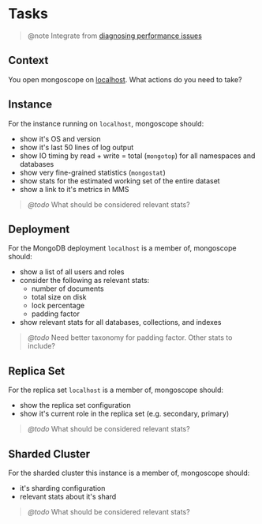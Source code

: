 # Tasks

> @note Integrate from [diagnosing performance issues][diagnosing-performance]

##  Context

You open mongoscope on [localhost](http://localhost:28017).  What actions
do you need to take?

## Instance

For the instance running on `localhost`, mongoscope should:

- show it's OS and version
- show it's last 50 lines of log output
- show IO timing by read + write = total (`mongotop`) for all namespaces and
  databases
- show very fine-grained statistics (`mongostat`)
- show stats for the estimated working set of the entire dataset
- show a link to it's metrics in MMS

> _@todo_ What should be considered relevant stats?

## Deployment

For the MongoDB deployment `localhost` is a member of, mongoscope should:

- show a list of all users and roles
- consider the following as relevant stats:
  - number of documents
  - total size on disk
  - lock percentage
  - padding factor
- show relevant stats for all databases, collections, and indexes

> _@todo_ Need better taxonomy for padding factor.  Other stats to include?

## Replica Set

For the replica set `localhost` is a member of, mongoscope should:

- show the replica set configuration
- show it's current role in the replica set (e.g. secondary, primary)

> _@todo_ What should be considered relevant stats?

## Sharded Cluster

For the sharded cluster this instance is a member of, mongoscope should:

- it's sharding configuration
- relevant stats about it's shard

> _@todo_ What should be considered relevant stats?

[diagnosing-performance]: http://docs.mongodb.org/manual/administration/monitoring/#diagnosing-performance-issues
